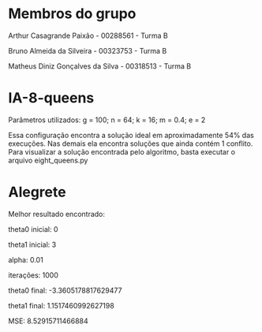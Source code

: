 # Membros do grupo
Arthur Casagrande Paixão - 00288561 - Turma B

Bruno Almeida da Silveira - 00323753 - Turma B

Matheus Diniz Gonçalves da Silva - 00318513 - Turma B


# IA-8-queens

Parâmetros utilizados:
g = 100;
n = 64;
k = 16;
m = 0.4;
e = 2

Essa configuração encontra a solução ideal em aproximadamente 54% das execuções. Nas demais ela encontra soluções que ainda contém 1 conflito.
Para visualizar a solução encontrada pelo algoritmo, basta executar o arquivo eight_queens.py


# Alegrete

Melhor resultado encontrado:

theta0 inicial: 0

theta1 inicial: 3

alpha: 0.01

iterações: 1000


theta0 final: -3.3605178817629477

theta1 final: 1.1517460992627198

MSE: 8.52915711466884
